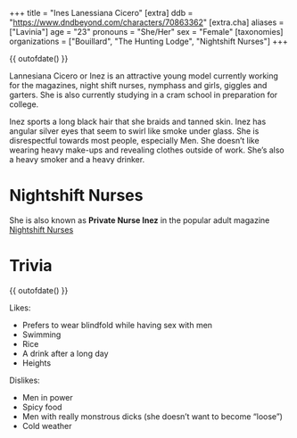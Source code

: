 +++
title = "Ines Lanessiana Cicero"
[extra]
ddb = "https://www.dndbeyond.com/characters/70863362"
[extra.cha]
aliases = ["Lavinia"]
age = "23"
pronouns = "She/Her"
sex = "Female"
[taxonomies]
organizations = ["Bouillard", "The Hunting Lodge", "Nightshift Nurses"]
+++

{{ outofdate() }}

Lannesiana Cicero or Inez is an attractive young model currently working for the magazines, night shift nurses, nymphass and girls, giggles and garters. She is also currently studying in a cram school in preparation for college.  

Inez sports a long black hair that she braids and tanned skin. Inez has angular silver eyes that seem to swirl like smoke under glass. She is disrespectful towards most people, especially Men. She doesn’t like wearing heavy make-ups and revealing clothes outside of work. She’s also a heavy smoker and a heavy drinker. 

# Nightshift Nurses
She is also known as **Private Nurse Inez** in the popular adult magazine [Nightshift Nurses](@/organizations/nightshift-nurses.md)


# Trivia
{{ outofdate() }}

Likes:
- Prefers to wear blindfold while having sex with men
- Swimming
- Rice
- A drink after a long day
- Heights 

Dislikes:
- Men in power
- Spicy food
- Men with really monstrous dicks (she doesn’t want to become “loose”)
- Cold weather
